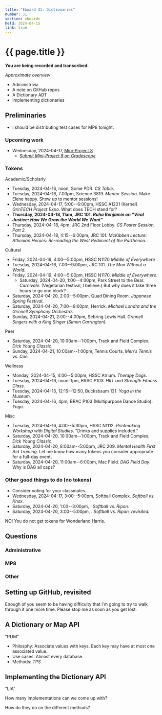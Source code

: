 ```yaml
---
title: "Eboard 31: Dictionaries"
number: 31
section: eboards
held: 2024-04-15
link: true
---
```

# {{ page.title }}

**You are being recorded and transcribed.**

_Approximate overview_

* Administrivia 
* A note on GitHub repos
* A Dictionary ADT
* Implementing dictionaries

Preliminaries
-------------

* I should be distributing test cases for MP8 tonight.

### Upcoming work

* Wednesday, 2024-04-17, [Mini-Project 8](../mps/mp08)
    * [_Submit Mini-Project 8 on Gradescope_](https://www.gradescope.com/courses/690101/assignments/4363157)

### Tokens

Academic/Scholarly

* Tuesday, 2024-04-16, noon, Some PDR.
  _CS Table_.
* Tuesday, 2024-04-16, 7:00pm, Science 3819.
  _Mentor Session_. Make Elene happy. Show up to mentor sessions!
* Wednesday, 2024-04-17, 5:00--6:00pm, HSSC A1231 (Kernel).
  _GrinTECH Project Expo_.  What does TECH stand for?
* **Thursday, 2024-04-18, 11am, JRC 101**.
  **_Ruha Benjamin on "Viral Justice: How We Grow the World We Want"_**
* Thursday, 2024-04-18, 4pm, JRC 2nd Floor Lobby.
  _CS Poster Session, Part 2._
* Thursday, 2024-04-18, 4:15--6:00pm, JRC 101.
  _McKibben Lecture: Athenian Heroes: Re-reading the West Pediment of the Parthenon_.

Cultural

* Friday, 2024-04-19, 4:00--5:00pm, HSSC N1170
  _Middle of Everywhere_ 
* Tuesday, 2024-04-16, 7:00--9:00pm, JRC 101.
  _The Man Without a World_.
* Friday, 2024-04-19, 4:00--5:00pm, HSSC N1170.
  _Middle of Everywhere_.
  * Saturday, 2024-04-20, 1:00--4:00pm, Park Street to the Bear.
  _Carnivale_. (Vegetarian festival, I believe.)
  But why does it take three hours to go one block?
* Saturday, 2024-04-20, 2:00--5:00pm, Quad Dining Room.
  _Japanese Spring Festival_.
* Saturday, 2024-04-20, 7:00--9:00pm, Herrick.
  _Michael Londra and the Grinnell Symphony Orchestra_.
* Sunday, 2024-04-21, 2:00--4:00pm, Sebring Lewis Hall.
  _Grinnell Singers with a King Singer (Simon Carrington)._

Peer

* Saturday, 2024-04-20, 10:00am--1:00pm, Track and Field Complex.
  _Dick Young Classic_.
* Sunday, 2024-04-21, 10:00am--1:00pm, Tennis Courts.
  _Men's Tennis vs. Coe._

Wellness

* Monday, 2024-04-15, 4:00--5:00pm, HSSC Atrium.
  _Therapy Dogs_.
* Tuesday, 2024-04-16, noon-1pm, BRAC P103.
  _HIIT and Strength Fitness Class._
* Tuesday, 2024-04-16, 12:15--12:50, Bucksbaum 131.
  _Yoga in the Museum._
* Tuesday, 2024-04-16, 4pm, BRAC P103 (Multipurpose Dance Studio):
  _Yoga_.

Misc

* Tuesday, 2024-04-16, 4:00--5:30pm, HSSC N1112.
  _Printmaking Workshop with Digital Studies_. "Drinks and supplies included."
* Saturday, 2024-04-20, 10:00am--1:00pm, Track and Field Complex.
  _Dick Young Classic_.
* Saturday, 2024-04-20, 8:00am--5:00pm, JRC 209.
  _Mental Health First Aid Training_. Let me know how many tokens you
  consider appropriate for a full-day event.
* Saturday, 2024-04-20, 11:00am--6:00pm, Mac Field.
  _DAG Field Day_. Why is DAG all caps?

### Other good things to do (no tokens)

* Consider voting for your classmates. 
* Wednesday, 2024-04-17, 3:00--5:00pm, Softball Complex.
  _Softball vs. Knox_.
* Saturday, 2024-04-20, 1:00--3:00pm, .
  _Softball vs. Ripon._
* Saturday, 2024-04-20, 3:00--5:00pm, .
  _Softball vs. Ripon, revisited._

NO! You do not get tokens for Wonderland Harris.

Questions
---------

### Administrative

### MP8

### Other

Setting up GitHub, revisited
----------------------------

Enough of you seem to be having difficulty that I'm going to try to
walk through it one more time. Please stop me as soon as you get lost.

A Dictionary or Map API
-----------------------

"PUM"

* Philosphy: Associate values with keys. Each key may have at most one
  associated value.
* Use cases: Almost every database.
* Methods: _TPS_

Implementing the Dictionary API
-------------------------------

"LIA"

How many implementations can we come up with?

How do they do on the different methods?
